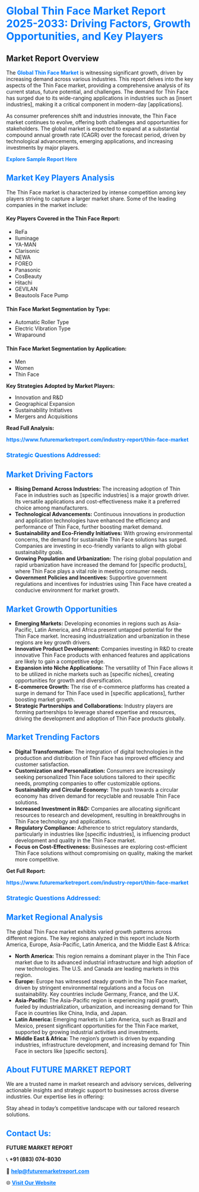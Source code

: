 <h1 style="color: #007BFF;">Global Thin Face Market Report 2025-2033: Driving Factors, Growth Opportunities, and Key Players</h1>

<section id="overview">
<h2>Market Report Overview</h2>
<p>The <a href="https://www.futuremarketreport.com/industry-report/thin-face-market" style="color: #007BFF; text-decoration: none;"><strong>Global Thin Face Market</strong></a> is witnessing significant growth, driven by increasing demand across various industries. This report delves into the key aspects of the Thin Face market, providing a comprehensive analysis of its current status, future potential, and challenges. The demand for Thin Face has surged due to its wide-ranging applications in industries such as [insert industries], making it a critical component in modern-day [applications].</p>
<p>As consumer preferences shift and industries innovate, the Thin Face market continues to evolve, offering both challenges and opportunities for stakeholders. The global market is expected to expand at a substantial compound annual growth rate (CAGR) over the forecast period, driven by technological advancements, emerging applications, and increasing investments by major players.</p>
</section>

<section id="overview">
<p><a href="https://www.futuremarketreport.com/request-sample/reportId=121506" style="color: #007BFF; text-decoration: none;"><strong>Explore Sample Report Here</strong></a></p>
</section>

<section id="key-players">
<h2 style="color: #007BFF;">Market Key Players Analysis</h2>
<p>The Thin Face market is characterized by intense competition among key players striving to capture a larger market share. Some of the leading companies in the market include:</p>
<h4>Key Players Covered in the Thin Face Report:</h4>
<ul><li>ReFa</li><li>Iluminage</li><li>YA-MAN</li><li>Clarisonic</li><li>NEWA</li><li>FOREO</li><li>Panasonic</li><li>CosBeauty</li><li>Hitachi</li><li>GEVILAN</li><li>Beautools Face Pump</li></ul>
<h4>Thin Face Market Segmentation by Type:</h4>
<ul><li>Automatic Roller Type</li><li>Electric Vibration Type</li><li>Wraparound</li></ul>

<h4>Thin Face Market Segmentation by Application:</h4>
<ul><li>Men</li><li>Women</li><li>Thin Face</li></ul>
<p><strong>Key Strategies Adopted by Market Players:</strong></p>
<ul>
<li>Innovation and R&D</li>
<li>Geographical Expansion</li>
<li>Sustainability Initiatives</li>
<li>Mergers and Acquisitions</li>
</ul>
</section>

<section>
<p><strong>Read Full Analysis: </strong></p><a href="https://www.futuremarketreport.com/industry-report/thin-face-market" style="color: #007BFF; text-decoration: none;"><strong>https://www.futuremarketreport.com/industry-report/thin-face-market</strong></a>
<h3 style="color: #007BFF;">Strategic Questions Addressed:</h3>
</section>

<section id="driving-factors">
<h2 style="color: #007BFF;">Market Driving Factors</h2>
<ul>
<li><strong>Rising Demand Across Industries:</strong> The increasing adoption of Thin Face in industries such as [specific industries] is a major growth driver. Its versatile applications and cost-effectiveness make it a preferred choice among manufacturers.</li>
<li><strong>Technological Advancements:</strong> Continuous innovations in production and application technologies have enhanced the efficiency and performance of Thin Face, further boosting market demand.</li>
<li><strong>Sustainability and Eco-Friendly Initiatives:</strong> With growing environmental concerns, the demand for sustainable Thin Face solutions has surged. Companies are investing in eco-friendly variants to align with global sustainability goals.</li>
<li><strong>Growing Population and Urbanization:</strong> The rising global population and rapid urbanization have increased the demand for [specific products], where Thin Face plays a vital role in meeting consumer needs.</li>
<li><strong>Government Policies and Incentives:</strong> Supportive government regulations and incentives for industries using Thin Face have created a conducive environment for market growth.</li>
</ul>
</section>

<section id="growth-opportunities">
<h2 style="color: #007BFF;">Market Growth Opportunities</h2>
<ul>
<li><strong>Emerging Markets:</strong> Developing economies in regions such as Asia-Pacific, Latin America, and Africa present untapped potential for the Thin Face market. Increasing industrialization and urbanization in these regions are key growth drivers.</li>
<li><strong>Innovative Product Development:</strong> Companies investing in R&D to create innovative Thin Face products with enhanced features and applications are likely to gain a competitive edge.</li>
<li><strong>Expansion into Niche Applications:</strong> The versatility of Thin Face allows it to be utilized in niche markets such as [specific niches], creating opportunities for growth and diversification.</li>
<li><strong>E-commerce Growth:</strong> The rise of e-commerce platforms has created a surge in demand for Thin Face used in [specific applications], further boosting market growth.</li>
<li><strong>Strategic Partnerships and Collaborations:</strong> Industry players are forming partnerships to leverage shared expertise and resources, driving the development and adoption of Thin Face products globally.</li>
</ul>
</section>

<section id="trending-factors">
<h2 style="color: #007BFF;">Market Trending Factors</h2>
<ul>
<li><strong>Digital Transformation:</strong> The integration of digital technologies in the production and distribution of Thin Face has improved efficiency and customer satisfaction.</li>
<li><strong>Customization and Personalization:</strong> Consumers are increasingly seeking personalized Thin Face solutions tailored to their specific needs, prompting companies to offer customizable options.</li>
<li><strong>Sustainability and Circular Economy:</strong> The push towards a circular economy has driven demand for recyclable and reusable Thin Face solutions.</li>
<li><strong>Increased Investment in R&D:</strong> Companies are allocating significant resources to research and development, resulting in breakthroughs in Thin Face technology and applications.</li>
<li><strong>Regulatory Compliance:</strong> Adherence to strict regulatory standards, particularly in industries like [specific industries], is influencing product development and quality in the Thin Face market.</li>
<li><strong>Focus on Cost-Effectiveness:</strong> Businesses are exploring cost-efficient Thin Face solutions without compromising on quality, making the market more competitive.</li>
</ul>
</section>

<section>
<p><strong>Get Full Report: </strong></p><a href="https://www.futuremarketreport.com/industry-report/thin-face-market" style="color: #007BFF; text-decoration: none;"><strong>https://www.futuremarketreport.com/industry-report/thin-face-market</strong></a>
<h3 style="color: #007BFF;">Strategic Questions Addressed:</h3>
</section>


<section id="regional-analysis">
<h2 style="color: #007BFF;">Market Regional Analysis</h2>
<p>The global Thin Face market exhibits varied growth patterns across different regions. The key regions analyzed in this report include North America, Europe, Asia-Pacific, Latin America, and the Middle East & Africa:</p>
<ul>
<li><strong>North America:</strong> This region remains a dominant player in the Thin Face market due to its advanced industrial infrastructure and high adoption of new technologies. The U.S. and Canada are leading markets in this region.</li>
<li><strong>Europe:</strong> Europe has witnessed steady growth in the Thin Face market, driven by stringent environmental regulations and a focus on sustainability. Key countries include Germany, France, and the U.K.</li>
<li><strong>Asia-Pacific:</strong> The Asia-Pacific region is experiencing rapid growth, fueled by industrialization, urbanization, and increasing demand for Thin Face in countries like China, India, and Japan.</li>
<li><strong>Latin America:</strong> Emerging markets in Latin America, such as Brazil and Mexico, present significant opportunities for the Thin Face market, supported by growing industrial activities and investments.</li>
<li><strong>Middle East & Africa:</strong> The region’s growth is driven by expanding industries, infrastructure development, and increasing demand for Thin Face in sectors like [specific sectors].</li>
</ul>
</section>

<footer>
<h2 style="color: #007BFF;">About FUTURE MARKET REPORT</h2>
<p>We are a trusted name in market research and advisory services, delivering actionable insights and strategic support to businesses across diverse industries. Our expertise lies in offering:</p>

<p>Stay ahead in today’s competitive landscape with our tailored research solutions.</p>

<h2 style="color: #007BFF;">Contact Us:</h2>
<p><strong>FUTURE MARKET REPORT</strong></p>
<p>📞 <strong>+91 (883) 074-8030</strong></p>
<p>📧 <strong><a href="mailto:help@futuremarketreport.com" style="color: #007BFF;">help@futuremarketreport.com</a></strong></p>
<p>🌐 <strong><a href="https://www.futuremarketreport.com/" style="color: #007BFF;">Visit Our Website</a></strong></p>
</footer>